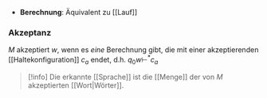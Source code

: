- **Berechnung**: Äquivalent zu [[Lauf]]

### Akzeptanz
$M$ akzeptiert $w$, wenn es _eine_ Berechnung gibt, die mit einer akzeptierenden [[Haltekonfiguration]] $c_{a}$ endet, d.h. $q_{0}w \vdash^{*} c_{a}$

> [!info] Die erkannte [[Sprache]] ist die [[Menge]] der von $M$ akzeptierten [[Wort|Wörter]].

